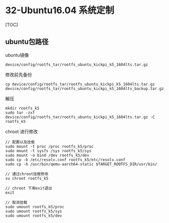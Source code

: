 # 32-Ubuntu16.04 系统定制

[TOC]



## ubuntu包路径

ubuntu镜像

```
device/config/rootfs_tar/rootfs_ubuntu_kickpi_k5_1604lts.tar.gz
```



修改前先备份

```
cp device/config/rootfs_tar/rootfs_ubuntu_kickpi_k5_1604lts.tar.gz device/config/rootfs_tar/rootfs_ubuntu_kickpi_k5_1604lts_backup.tar.gz
```



解压

```
mkdir rootfs_k5
sudo tar -zxf device/config/rootfs_tar/rootfs_ubuntu_kickpi_k5_1604lts.tar.gz -C rootfs_k5
```



chroot 进行修改

```
// 配置以及挂载
sudo mount -t proc /proc rootfs_k5/proc
sudo mount -t sysfs /sys rootfs_k5/sys
sudo mount -o bind /dev rootfs_k5/dev
sudo cp -b /etc/resolv.conf rootfs_k5/etc/resolv.conf
sudo cp -b /usr/bin/qemu-aarch64-static $TARGET_ROOTFS_DIR/usr/bin/

// 通过chroot挂载修改
su chroot rootfs_k5

// chroot 下用exit退出
exit

// 取消挂载
sudo umount rootfs_k5/proc
sudo umount rootfs_k5/sys
sudo umount rootfs_k5/dev
```




